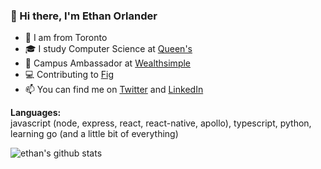 ### 👋 Hi there, I'm Ethan Orlander


- 📍 I am from Toronto
- 🎓 I study Computer Science at [Queen's](https://www.queensu.ca/)
- 📢 Campus Ambassador at [Wealthsimple](https://www.wealthsimple.com/)
- 💻 Contributing to [Fig](https://github.com/withfig/autocomplete)
- 📫 You can find me on [Twitter](https://twitter.com/ethanorlander) and [LinkedIn](https://www.linkedin.com/in/ethanorlander/)

**Languages:**  
javascript (node, express, react, react-native, apollo), typescript, python, learning go (and a little bit of everything)

![ethan's github stats](https://github-readme-stats.vercel.app/api?username=ethanorlander&show_icons=true&count_private=true&theme=github_dark)
